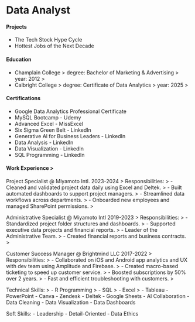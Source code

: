 # Data Analyst

#### Projects
- The Tech Stock Hype Cycle
- Hottest Jobs of the Next Decade

#### Education
  - Champlain College >
    degree: Bachelor of Marketing & Advertising >
    year: 2012 >
  - Calbright College >
    degree: Certificate of Data Analytics >
    year: 2025 >

#### Certifications
  - Google Data Analytics Professional Certificate
  - MySQL Bootcamp - Udemy
  - Advanced Excel - MissExcel
  - Six Sigma Green Belt - LinkedIn
  - Generative Al for Business Leaders - LinkedIn
  - Data Analysis - LinkedIn
  - Data Visualization - LinkedIn
  - SQL Programming - LinkedIn

#### Work Experience >
Project Specialist @ Miyamoto Intl. 2023-2024 >
    Responsibilities: >
      - Cleaned and validated project data daily using Excel and Deltek. >
      - Built automated dashboards to support project managers. >
      - Streamlined data workflows across departments. >
      - Onboarded new employees and managed SharePoint permissions. >
  
Administrative Specialist @ Miyamoto Intl 2019-2023 >
    Responsibilities: >
      - Standardized project folder structures and dashboards. >
      - Supported executive data projects and financial reports. > 
      - Leader of the Administrative Team. >
      - Created financial reports and business contracts. >

 Customer Success Manager @ Brightmind LLC 2017-2022 >
    Responsibilities: >
      - Collaborated on iOS and Android app analytics and UX with dev team using Amplitude and Firebase. >
      - Created macro-based ticketing to speed up customer service. >
      - Boosted subscriptions by 50% over 2 years. >
      - Fast and efficient troubleshooting with customers. >

 Technical Skills: >
    - R Programming >
    - SQL >
    - Excel >
    - Tableau 
    - PowerPoint 
    - Canva
    - Zendesk
    - Deltek
    - Google Sheets
    - AI Collaboration
    - Data Cleaning
    - Data Visualization 
    - Data Dashboards
 
  Soft Skills:
    - Leadership 
    - Detail-Oriented
    - Data Ethics 
